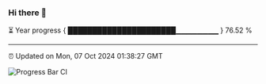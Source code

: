 ### Hi there 👋

⏳ Year progress { ██████████████████████▁▁▁▁▁▁▁▁ } 76.52 %

---

⏰ Updated on Mon, 07 Oct 2024 01:38:27 GMT

![Progress Bar CI](https://github.com/liununu/liununu/workflows/Progress%20Bar%20CI/badge.svg)
